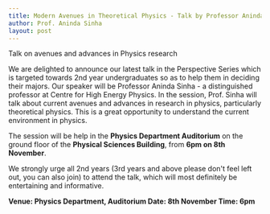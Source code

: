 ```yaml
---
title: Modern Avenues in Theoretical Physics - Talk by Professor Aninda Sinha
author: Prof. Aninda Sinha
layout: post
---
```


Talk on avenues and advances in Physics research

<!--more-->

We are delighted to announce our latest talk in the Perspective Series which is targeted towards 2nd year undergraduates so as to help them in deciding their majors. Our speaker will be Professor Aninda Sinha - a distinguished professor at Centre for High Energy Physics. In the session, Prof. Sinha will talk about current avenues and advances in research in physics, particularly theoretical physics. This is a great opportunity to understand the current environment in physics.

The session will be help in the **Physics Department Auditorium** on the ground floor of the **Physical Sciences Building**, from **6pm on 8th November**.

We strongly urge all 2nd years (3rd years and above please don't feel left out, you can also join) to attend the talk, which will most definitely be entertaining and informative.

**Venue: Physics Department, Auditorium
Date: 8th November
Time: 6pm**

